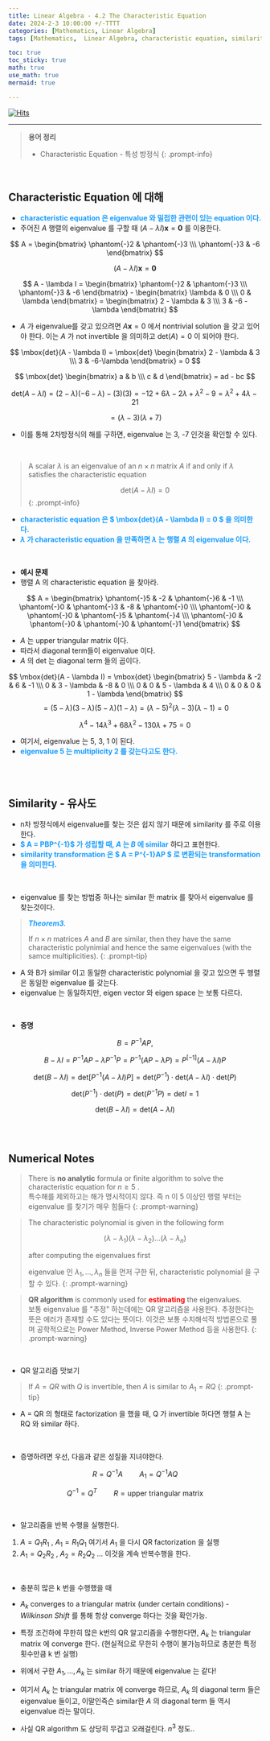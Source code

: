 ```yaml
---
title: Linear Algebra - 4.2 The Characteristic Equation
date: 2024-2-3 10:00:00 +/-TTTT
categories: [Mathematics, Linear Algebra]
tags: [Mathematics,  Linear Algebra, characteristic equation, similarity, QR algorithm]     # TAG names should always be lowercase

toc: true
toc_sticky: true
math: true
use_math: true
mermaid: true

---
```


[![Hits](https://hits.seeyoufarm.com/api/count/incr/badge.svg?url=https%3A%2F%2Fepheria.github.io&count_bg=%2379C83D&title_bg=%23555555&icon=&icon_color=%23E7E7E7&title=views&edge_flat=false)](https://hits.seeyoufarm.com)

---

> **용어 정리**   
> * Characteristic Equation - 특성 방정식
{: .prompt-info}

<br>

## Characteristic Equation 에 대해

- **<span style="color:#179CFF">characteristic equation 은 eigenvalue 와 밀접한 관련이 있는 equation 이다.</span>**
- 주어진 $A$ 행렬의 eigenvalue 를 구할 때 $(A - \lambda I)\mathbf{x} = \mathbf{0}$ 를 이용한다.

$$ A = \begin{bmatrix} \phantom{-}2 & \phantom{-}3 \\\ \phantom{-}3 & -6 \end{bmatrix} $$

$$(A - \lambda I)\mathbf{x} = \mathbf{0}$$

$$ A - \lambda I = \begin{bmatrix} \phantom{-}2 & \phantom{-}3 \\\ \phantom{-}3 & -6 \end{bmatrix} - \begin{bmatrix} \lambda & 0 \\\ 0 & \lambda \end{bmatrix} = \begin{bmatrix} 2 - \lambda & 3 \\\ 3 & -6 - \lambda \end{bmatrix} $$

- $A$ 가 eigenvalue를 갖고 있으려면 $A\mathbf{x} = 0$ 에서 nontrivial solution 을 갖고 있어야 한다. 이는 $A$ 가 not invertible 을 의미하고 $\mbox{det}(A) = 0$ 이 되어야 한다.

$$ \mbox{det}(A - \lambda I) = \mbox{det} \begin{bmatrix} 2 - \lambda & 3 \\\ 3 & -6-\lambda \end{bmatrix} = 0 $$

$$ \mbox{det} \begin{bmatrix} a & b \\\ c & d \end{bmatrix} = ad - bc $$

$$ \mbox{det}(A - \lambda I) = (2 - \lambda)(-6 - \lambda) - (3)(3) = -12 + 6\lambda - 2\lambda + \lambda ^2 - 9 = \lambda ^ 2 + 4\lambda - 21 $$

$$ = (\lambda -3)(\lambda + 7) $$

- 이를 통해 2차방정식의 해를 구하면, eigenvalue 는 3, -7 인것을 확인할 수 있다.

<br>

> A scalar $\lambda$ is an eigenvalue of an $n \times n$ matrix $A$ if and only if $\lambda$ satisfies the characteristic equation   
>   
> $$ \mbox{det}(A - \lambda I) = 0 $$
{: .prompt-info}

- **<span style="color:#179CFF">characteristic equation 은 $ \mbox{det}(A - \lambda I) = 0 $ 을 의미한다.</span>**
- **<span style="color:#179CFF">$\lambda$ 가 characteristic equation 을 만족하면 $\lambda$ 는 행렬 $A$ 의 eigenvalue 이다.</span>**

<br>

- **예시 문제**
- 행렬 A 의 characteristic equation 을 찾아라.

$$ A = \begin{bmatrix} \phantom{-}5 & -2 & \phantom{-}6 & -1 \\\ \phantom{-}0 & \phantom{-}3 & -8 & \phantom{-}0 \\\ \phantom{-}0 & \phantom{-}0 & \phantom{-}5 & \phantom{-}4 \\\ \phantom{-}0 & \phantom{-}0 & \phantom{-}0 & \phantom{-}1 \end{bmatrix} $$

- $A$ 는 upper triangular matrix 이다.
- 따라서 diagonal term들이 eigenvalue 이다.
- $A$ 의 det 는 diagonal term 들의 곱이다.

$$ \mbox{det}(A - \lambda I) = \mbox{det} \begin{bmatrix} 5 - \lambda & -2 & 6 & -1 \\\ 0 & 3 - \lambda & -8 & 0 \\\ 0 & 0 & 5 - \lambda & 4 \\\ 0 & 0 & 0 & 1 - \lambda \end{bmatrix} $$
$$ = (5 - \lambda)(3 - \lambda)(5 - \lambda)(1 - \lambda) = (\lambda -5)^2 (\lambda - 3)(\lambda - 1) = 0 $$

$$ \lambda^4 - 14\lambda^3 + 68\lambda^2 - 130\lambda + 75 = 0 $$

- 여기서, eigenvalue 는 5, 3, 1 이 된다.
- **<span style="color:#179CFF">eigenvalue 5 는 multiplicity 2 를 갖는다고도 한다.</span>**

<br>
<br>

## Similarity - 유사도

- n차 방정식에서 eigenvalue를 찾는 것은 쉽지 않기 때문에 similarity 를 주로 이용한다.
- **<span style="color:#179CFF">$ A = PBP^{-1}$ 가 성립할 때, $A$ 는 $B$ 에 similar</span>** 하다고 표현한다.
- **<span style="color:#179CFF">similarity transformation 은 $ A = P^{-1}AP $ 로 변환되는 transformation 을 의미한다.</span>**

<br>

- eigenvalue 를 찾는 방법중 하나는 similar 한 matrix 를 찾아서 eigenvalue 를 찾는것이다.

> ***<span style="color:#179CFF">Theorem3. </span>***    
>   
> If $n \times n$ matrices $A$ and $B$ are similar, then they have the same characteristic polynimial and hence the same eigenvalues (with the samce multiplicities).
{: .prompt-tip}

- A 와 B가 similar 이고 동일한 characteristic polynomial 을 갖고 있으면 두 행렬은 동일한 eigenvalue 를 갖는다.
- eigenvalue 는 동일하지만, eigen vector 와 eigen space 는 보통 다르다.

<br>

- **증명**

$$ B = P^{-1}AP , $$

$$ B - \lambda I = P^{-1}AP - \lambda P^{-1} P = P^{-1}(AP - \lambda P) = P^[-1](A - \lambda I)P $$

$$ \mbox{det}(B - \lambda I) = \mbox{det} [P^{-1}(A - \lambda I)P] = \mbox{det}(P^{-1}) \cdot \mbox{det}(A - \lambda I) \cdot \mbox{det}(P) $$

$$ \mbox{det}(P^{-1}) \cdot \mbox{det}(P) = \mbox{det}(P^{-1}P) = \mbox{det} I = 1 $$

$$ \mbox{det}(B - \lambda I) = \mbox{det}(A - \lambda I) $$

<br>
<br>

## Numerical Notes

> There is **no analytic** formula or finite algorithm to solve the characteristic equation for $n \ge 5$ .   
> 특수해를 제외하고는 해가 명시적이지 않다. 즉 n 이 5 이상인 행렬 부터는 eigenvalue 를 찾기가 매우 힘들다
{: .prompt-warning}


> The characteristic polynomial is given in the following form    
>    
> $$ (\lambda - \lambda _1)(\lambda - \lambda _2) \dots (\lambda - \lambda _n) $$    
>     
> after computing the eigenvalues first    
>     
> eigenvalue 인 $\lambda _1 , \dots , \lambda _n$ 들을 먼저 구한 뒤, characteristic polynomial 을 구할 수 있다.
{: .prompt-warning}


> **QR algorithm** is commonly used for **<span style="color:#FF0000">estimating</span>** the eigenvalues.    
> 보통 eigenvalue 를 "추정" 하는데에는 QR 알고리즘을 사용한다. 추정한다는 뜻은 에러가 존재할 수도 있다는 뜻이다. 이것은 보통 수치해석적 방법론으로 풀며 공학적으로는 Power Method, Inverse Power Method 등을 사용한다.
{: .prompt-warning}

<br>

- QR 알고리즘 맛보기

> If $A = QR$ with $Q$ is invertible, then $A$ is similar to $A_1 = RQ$
{: .prompt-tip}

- A = QR 의 형태로 factorization 을 했을 때, Q 가 invertible 하다면 행렬 A 는 RQ 와 similar 하다.

<br>

- 증명하려면 우선, 다음과 같은 성질을 지녀야한다.

$$ R = Q^{-1}A  \quad \quad A_1 = Q^{-1}AQ $$

$$ Q^{-1} = Q^T \quad \quad R = \mbox{upper triangular matrix} $$

<br>

- 알고리즘을 반복 수행을 실행한다.

1. $A = Q_1R_1$ , $A_1 = R_1Q_1$ 여기서 $A_1$ 을 다시 QR factorization 을 실행
2. $A_1 = Q_2R_2$ , $A_2 = R_2Q_2$ ... 이것을 계속 반복수행을 한다.

<br>

- 충분히 많은 k 번을 수행했을 때
- $A_k$ converges to a triangular matrix (under certain conditions) - *Wilkinson Shift* 를 통해 항상 converge 하다는 것을 확인가능.
- 특정 조건하에 무한히 많은 k번의 QR 알고리즘을 수행한다면, $A_k$ 는 triangular matrix 에 converge 한다. (현실적으로 무한히 수행이 불가능하므로 충분한 특정 횟수만큼 k 번 실행)
- 위에서 구한 $A_1, \dots , A_k$ 는 similar 하기 때문에 eigenvalue 는 같다!
- 여기서 $A_k$ 는 triangular matrix 에 converge 하므로, $A_k$ 의 diagonal term 들은 eigenvalue 들이고, 이말인즉슨 similar한 $A$ 의 diagonal term 들 역시 eigenvalue 라는 말이다.

- 사실 QR algorithm 도 상당히 무겁고 오래걸린다. $n^3$ 정도..